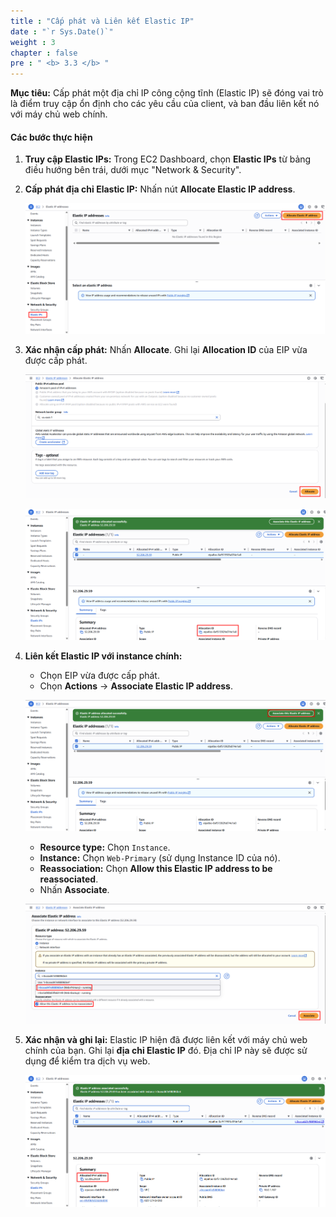 ```yaml
---
title : "Cấp phát và Liên kết Elastic IP"
date : "`r Sys.Date()`"
weight : 3
chapter : false
pre : " <b> 3.3 </b> "
---
```


**Mục tiêu:** Cấp phát một địa chỉ IP công cộng tĩnh (Elastic IP) sẽ đóng vai trò là điểm truy cập ổn định cho các yêu cầu của client, và ban đầu liên kết nó với máy chủ web chính.
#### Các bước thực hiện
1. **Truy cập Elastic IPs:** Trong EC2 Dashboard, chọn **Elastic IPs** từ bảng điều hướng bên trái, dưới mục "Network & Security".
2. **Cấp phát địa chỉ Elastic IP:** Nhấn nút **Allocate Elastic IP address**.
    
    ![image.png](image.png)
    
3. **Xác nhận cấp phát:** Nhấn **Allocate**. Ghi lại **Allocation ID** của EIP vừa được cấp phát.
    
    ![image.png](image%201.png)
    
    ![image.png](image%202.png)
    
4. **Liên kết Elastic IP với instance chính:**
    - Chọn EIP vừa được cấp phát.
    - Chọn **Actions** -> **Associate Elastic IP address**.
    
    ![image.png](image%203.png)
    
    - **Resource type:** Chọn `Instance`.
    - **Instance:** Chọn `Web-Primary` (sử dụng Instance ID của nó).
    - **Reassociation:** Chọn **Allow this Elastic IP address to be reassociated**.
    - Nhấn **Associate**.
    
    ![image.png](image%204.png)
    
5. **Xác nhận và ghi lại:** Elastic IP hiện đã được liên kết với máy chủ web chính của bạn. Ghi lại **địa chỉ Elastic IP** đó. Địa chỉ IP này sẽ được sử dụng để kiểm tra dịch vụ web.
    
    ![image.png](image%205.png)